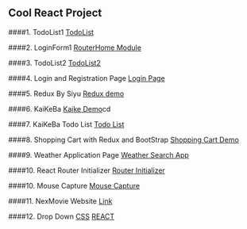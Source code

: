 ## Cool React Project

####1. TodoList1
[TodoList](https://github.com/540792740/2020InterviewPerpare/tree/master/src/React/todo-list-practive)

####2. LoginForm1
[RouterHome Module](https://github.com/540792740/2020InterviewPerpare/tree/master/src/React/react-demo01/src)

####3. TodoList2
[TodoList2](https://github.com/540792740/2020InterviewPerpare/tree/master/src/React/todo-list-jun26)

####4. Login and Registration Page
[Login Page](https://github.com/540792740/2020InterviewPerpare/tree/master/src/React/my-app)

####5. Redux By Siyu
[Redux demo](https://github.com/540792740/2020InterviewPerpare/tree/master/src/React/jun29-siyu)

####6. KaiKeBa 
[Kaike Demo]()cd

####7. KaiKeBa Todo List
[Todo List](https://github.com/540792740/2020InterviewPerpare/tree/master/src/React/kaiketodolist)

####8. Shopping Cart with Redux and BootStrap
[Shopping Cart Demo](https://github.com/540792740/2020InterviewPerpare/tree/master/src/React/kaikeredux/src)

####9. Weather Application Page
[Weather Search App](https://github.com/540792740/2020InterviewPerpare/tree/master/src/React/weather-react/src)

####10. React Router Initializer
[Router Initializer](https://github.com/540792740/2020InterviewPerpare/tree/master/src/React/content-project/src)

####10. Mouse Capture
[Mouse Capture](https://github.com/540792740/2020InterviewPerpare/tree/master/src/React/content-project/src/html)
 
####11. NexMovie Website
[Link](https://github.com/540792740/NexMovie)

####12. Drop Down
[CSS](https://github.com/540792740/React-Project/blob/master/src/React/content-project/src/html/dropDown.html)
[REACT](https://github.com/540792740/React-Project/blob/master/src/React/content-project/src/Component/DropDown.js)

